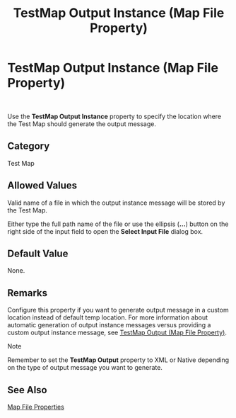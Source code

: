 ﻿---
title: TestMap Output Instance (Map File Property)
TOCTitle: TestMap Output Instance (Map File Property)
ms:assetid: d7284f2e-5264-40e5-89b2-00b6b7aee771
ms:mtpsurl: https://msdn.microsoft.com/library/Ff731137(v=BTS.80)
ms:contentKeyID: 51531693
ms.date: 08/30/2017
mtps_version: v=BTS.80
---

# TestMap Output Instance (Map File Property)

 

Use the **TestMap Output Instance** property to specify the location where the Test Map should generate the output message.

## Category

Test Map

## Allowed Values

Valid name of a file in which the output instance message will be stored by the Test Map.

Either type the full path name of the file or use the ellipsis (**...**) button on the right side of the input field to open the **Select Input File** dialog box.

## Default Value

None.

## Remarks

Configure this property if you want to generate output message in a custom location instead of default temp location. For more information about automatic generation of output instance messages versus providing a custom output instance message, see [TestMap Output (Map File Property)](testmap-input-map-file-property.md).


> [!NOTE]
> <P>Remember to set the <STRONG>TestMap Output</STRONG> property to XML or Native depending on the type of output message you want to generate.</P>



## See Also

[Map File Properties](map-file-properties.md)


